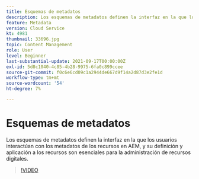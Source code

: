 ```yaml
---
title: Esquemas de metadatos
description: Los esquemas de metadatos definen la interfaz en la que los usuarios interactúan con los metadatos de los recursos en AEM, y su definición y aplicación a los recursos son esenciales para la administración de recursos digitales.
feature: Metadata
version: Cloud Service
kt: 4981
thumbnail: 33696.jpg
topic: Content Management
role: User
level: Beginner
last-substantial-update: 2021-09-17T00:00:00Z
exl-id: 5d8c1040-4c85-4b28-9975-6fa0c899ccee
source-git-commit: f0c6e6cd09c1a2944de667d9f14a2d87d3e2fe1d
workflow-type: tm+mt
source-wordcount: '54'
ht-degree: 7%

---
```


# Esquemas de metadatos

Los esquemas de metadatos definen la interfaz en la que los usuarios interactúan con los metadatos de los recursos en AEM, y su definición y aplicación a los recursos son esenciales para la administración de recursos digitales.

>[!VIDEO](https://video.tv.adobe.com/v/33696/?quality=12&learn=on&hidetitle=true)

